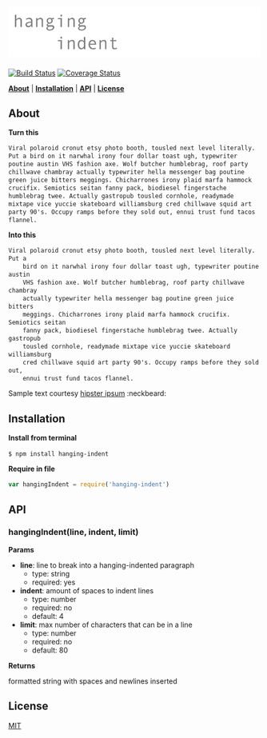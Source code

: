 ![hanging-indent](logo.png)
---
[![Build Status](https://travis-ci.org/codekirei/hanging-indent.svg?branch=master)](https://travis-ci.org/codekirei/hanging-indent)
[![Coverage Status](https://coveralls.io/repos/codekirei/hanging-indent/badge.svg?branch=master&service=github)](https://coveralls.io/github/codekirei/hanging-indent?branch=master)

<b>[About](#about)</b> | 
<b>[Installation](#installation)</b> | 
<b>[API](#api)</b> | 
<b>[License](#license)</b>

## About

**Turn this**
```
Viral polaroid cronut etsy photo booth, tousled next level literally. Put a bird on it narwhal irony four dollar toast ugh, typewriter poutine austin VHS fashion axe. Wolf butcher humblebrag, roof party chillwave chambray actually typewriter hella messenger bag poutine green juice bitters meggings. Chicharrones irony plaid marfa hammock crucifix. Semiotics seitan fanny pack, biodiesel fingerstache humblebrag twee. Actually gastropub tousled cornhole, readymade mixtape vice yuccie skateboard williamsburg cred chillwave squid art party 90's. Occupy ramps before they sold out, ennui trust fund tacos flannel.
```

**Into this**
```
Viral polaroid cronut etsy photo booth, tousled next level literally. Put a
    bird on it narwhal irony four dollar toast ugh, typewriter poutine austin
    VHS fashion axe. Wolf butcher humblebrag, roof party chillwave chambray
    actually typewriter hella messenger bag poutine green juice bitters
    meggings. Chicharrones irony plaid marfa hammock crucifix. Semiotics seitan
    fanny pack, biodiesel fingerstache humblebrag twee. Actually gastropub
    tousled cornhole, readymade mixtape vice yuccie skateboard williamsburg
    cred chillwave squid art party 90's. Occupy ramps before they sold out,
    ennui trust fund tacos flannel.
```

Sample text courtesy [hipster ipsum](http://hipsum.co/) :neckbeard:

## Installation

**Install from terminal**

`$ npm install hanging-indent`

**Require in file**

```javascript
var hangingIndent = require('hanging-indent')
```

## API

### hangingIndent(line, indent, limit)

**Params**

* **line**: line to break into a hanging-indented paragraph
  * type: string
  * required: yes
* **indent**: amount of spaces to indent lines
  * type: number
  * required: no
  * default: 4
* **limit**: max number of characters that can be in a line
  * type: number
  * required: no
  * default: 80

**Returns**

formatted string with spaces and newlines inserted

## License

[MIT](license)
